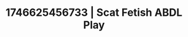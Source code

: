 ---
categories:
- Vocal tease
- Dirty inner voice
- AI-generated
- Digital erotica realm
- Tattooed beauties
- ASMR
- Cosplay
- Erotic hair pulling
image: /assets/images/1746625456733.jpg
layout: post
seo:
  description: Featured content with premium Scat Fetish, ABDL Play. HD images available.
  keywords: Scat Fetish, ABDL Play
  og_image: /assets/images/1746625456733.jpg
  schema_type: VisualArtwork
tags:
- ABDL Play
- Scat Fetish
- '#1746625456733'
title: 1746625456733 | Scat Fetish ABDL Play
---